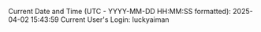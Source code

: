 Current Date and Time (UTC - YYYY-MM-DD HH:MM:SS formatted): 2025-04-02 15:43:59
Current User's Login: luckyaiman
